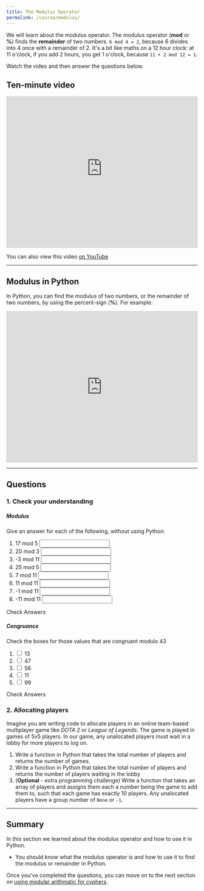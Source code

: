 ```yaml
---
title: The Modulus Operator
permalink: /course/modulus/
---
```


We will learn about the modulus operator. The modulus operator (**mod** or **%**) finds the **remainder** of two numbers. `6 mod 4 = 2`, because 6 divides into 4 once with a remainder of 2. It's a bit like maths on a 12 hour clock: at 11 o'clock, if you add 2 hours, you get 1 o'clock, because `11 + 2 mod 12 = 1`.

Watch the video and then answer the questions below.

## Ten-minute video

<iframe width="100%" height="400px" src="https://www.youtube-nocookie.com/embed/UJnzrbJR1yk" frameborder="0" allow="accelerometer; autoplay; encrypted-media; gyroscope; picture-in-picture" allowfullscreen></iframe>

You can also view this video [on YouTube](https://youtu.be/UJnzrbJR1yk)

---

## Modulus in Python

In Python, you can find the modulus of two numbers, or the remainder of two numbers, by using the percent-sign (**%**). For example:

<iframe height="400px" width="100%" src="https://repl.it/@davidgundry/MathsForCSModularArithmaticModulusDemo?lite=true" scrolling="no" frameborder="no" allowtransparency="true" allowfullscreen="true" sandbox="allow-forms allow-pointer-lock allow-popups allow-same-origin allow-scripts allow-modals"></iframe>

---

## Questions

### 1. Check your understanding

##### Modulus

Give an answer for each of the following, without using Python:

1. <label for ="q11">17 mod 5</label> <input type="text" id="q11" data-answer="2"/> <span id="q11c" style="display:inline-block"></span>
2. <label for ="q12">20 mod 3</label> <input type="text" id="q12" data-answer="2"/> <span id="q12c" style="display:inline-block"></span>
3. <label for ="q13">-3 mod 11</label> <input type="text" id="q13" data-answer="8"/> <span id="q13c" style="display:inline-block"></span>
4. <label for ="q14">25 mod 5</label> <input type="text" id="q14" data-answer="0"/> <span id="q14c" style="display:inline-block"></span>
5. <label for ="q15">7 mod 11</label> <input type="text" id="q15" data-answer="7"/> <span id="q15c" style="display:inline-block"></span>
6. <label for ="q16">11 mod 11</label> <input type="text" id="q16" data-answer="0"/> <span id="q16c" style="display:inline-block"></span>
7. <label for ="q17">-1 mod 11</label> <input type="text" id="q17" data-answer="10"/> <span id="q17c" style="display:inline-block"></span>
8. <label for ="q18">-11 mod 11</label> <input type="text" id="q18" data-answer="0"/> <span id="q18c" style="display:inline-block"></span>

<a class="btn btn-primary" type="submit" onClick="checkAnswers('q1')">Check Answers</a>
<script src="/assets/check.js"></script>


##### Congruance

Check the boxes for those values that are congruant modulo 43

1. <input type="checkbox" id="q21" data-answer="true" /> <label for ="q21">13</label> <span id="q21c" style="display:inline-block"></span>
2. <input type="checkbox" id="q21" data-answer="false" /> <label for ="q21">47</label> <span id="q21c" style="display:inline-block"></span>
3. <input type="checkbox" id="q21" data-answer="true" /> <label for ="q21">56</label> <span id="q21c" style="display:inline-block"></span>
4. <input type="checkbox" id="q21" data-answer="false" /> <label for ="q21">11</label> <span id="q21c" style="display:inline-block"></span>
5. <input type="checkbox" id="q21" data-answer="true" /> <label for ="q21">99</label> <span id="q21c" style="display:inline-block"></span>

<a class="btn btn-primary" type="submit" onClick="checkAnswers('q2')">Check Answers</a>

### 2. Allocating players

Imagine you are writing code to allocate players in an online team-based multiplayer game like _DOTA 2_ or _League of Legends_. The game is played in games of 5v5 players. In our game, any unalocated players must wait in a lobby for more players to log on.

1. Write a function in Python that takes the total number of players and returns the number of games.
2. Write a function in Python that takes the total number of players and returns the number of players waiting in the lobby
3. (**Optional** - extra programming challenge) Write a function that takes an array of players and assigns them each a number being the game to add them to, such that each game has exactly 10 players. Any unalocated players have a group number of `None` or `-1`.

---

## Summary

In this section we learned about the modulus operator and how to use it in Python. 

* You should know what the modulus operator is and how to use it to find the modulus or remainder in Python.

Once you've completed the questions, you can move on to the next section on [using modular arithmatic for cyphers](../cyphers).